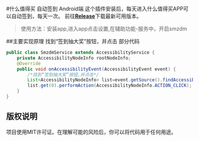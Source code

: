#什么值得买 自动签到 Android端
这个插件安装后，每天进入什么值得买APP可以自动签到，每天一次。
前往[**Release**](https://github.com/tttony3/smzdm/releases/)下载最新可用版本。
> 使用方法：安装app,进入app点击设置,在辅助功能-服务中，开启smzdm
  
##主要实现原理
找到“签到抽大奖”按钮，并点击
部分代码
```java
public class SmzdmService extends AccessibilityService {
    private AccessibilityNodeInfo rootNodeInfo;
    @Override
    public void onAccessibilityEvent(AccessibilityEvent event) {
        /*找到“签到抽大奖”按钮,并点击*/
        List<AccessibilityNodeInfo> list=event.getSource().findAccessibilityNodeInfosByViewId("com.smzdm.client.android:id/usercenter_login");
        list.get(0).performAction(AccessibilityNodeInfo.ACTION_CLICK);
    }
}
```
## 版权说明
项目使用MIT许可证。在理解可能的风险后，你可以将代码用于任何用途。
